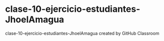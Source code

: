 # clase-10-ejercicio-estudiantes-JhoelAmagua
clase-10-ejercicio-estudiantes-JhoelAmagua created by GitHub Classroom
